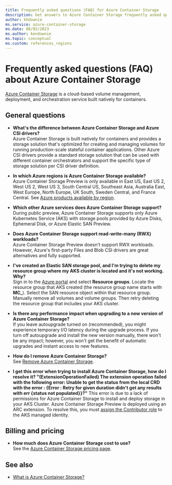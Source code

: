 ```yaml
---
title: Frequently asked questions (FAQ) for Azure Container Storage
description: Get answers to Azure Container Storage frequently asked questions.
author: khdownie
ms.service: azure-container-storage
ms.date: 08/02/2023
ms.author: kendownie
ms.topic: conceptual
ms.custom: references_regions
---
```


# Frequently asked questions (FAQ) about Azure Container Storage
[Azure Container Storage](container-storage-introduction.md) is a cloud-based volume management, deployment, and orchestration service built natively for containers.

## General questions

* <a id="azure-container-storage-vs-csi-drivers"></a>
  **What's the difference between Azure Container Storage and Azure CSI drivers?**  
  Azure Container Storage is built natively for containers and provides a storage solution that's optimized for creating and managing volumes for running production-scale stateful container applications. Other Azure CSI drivers provide a standard storage solution that can be used with different container orchestrators and support the specific type of storage solution per CSI driver definition.

* <a id="azure-container-storage-regions"></a>
  **In which Azure regions is Azure Container Storage available?**  
  Azure Container Storage Preview is only available in East US, East US 2, West US 2, West US 3, South Central US, Southeast Asia, Australia East, West Europe, North Europe, UK South, Sweden Central, and France Central. See [Azure products available by region](https://azure.microsoft.com/global-infrastructure/services/?products).

* <a id="azure-container-storage-preview-limitations"></a>
  **Which other Azure services does Azure Container Storage support?**  
  During public preview, Azure Container Storage supports only Azure Kubernetes Service (AKS) with storage pools provided by Azure Disks, Ephemeral Disk, or Azure Elastic SAN Preview.

* <a id="azure-container-storage-rwx"></a>
  **Does Azure Container Storage support read-write-many (RWX) workloads?**  
  Azure Container Storage Preview doesn't support RWX workloads. However, Azure's first-party Files and Blob CSI drivers are great alternatives and fully supported.

* <a id="azure-container-storage-delete-aks-resource-group"></a>
  **I've created an Elastic SAN storage pool, and I'm trying to delete my resource group where my AKS cluster is located and it's not working. Why?**  
  Sign in to the [Azure portal](https://portal.azure.com?azure-portal=true) and select **Resource groups**. Locate the resource group that AKS created (the resource group name starts with **MC_**). Select the SAN resource object within that resource group. Manually remove all volumes and volume groups. Then retry deleting the resource group that includes your AKS cluster.

* <a id="azure-container-storage-autoupgrade"></a>
  **Is there any performance impact when upgrading to a new version of Azure Container Storage?**  
  If you leave autoupgrade turned on (recommended), you might experience temporary I/O latency during the upgrade process. If you turn off autoupgrade and install the new version manually, there won't be any impact; however, you won't get the benefit of automatic upgrades and instant access to new features.

* <a id="azure-container-storage-remove"></a>
  **How do I remove Azure Container Storage?**  
  See [Remove Azure Container Storage](remove-container-storage.md).

* <a id="azure-container-storage-remove"></a>
  **I get this error when trying to install Azure Container Storage, how do I resolve it? "(ExtensionOperationFailed) The extension operation failed with the following error: Unable to get the status from the local CRD with the error : {Error : Retry for given duration didn't get any results with err {status not populated}}?"**
  This error is due to a lack of permissions for Azure Container Storage to install and deploy storage in your AKS Cluster. Azure Container Storage Preview is deployed using an ARC extension. To resolve this, you must [assign the Contributor role](install-container-storage-aks.md#assign-contributor-role-to-aks-managed-identity) to the AKS managed identity.

## Billing and pricing

* <a id="azure-container-storage-extension-operation-failed"></a>
  **How much does Azure Container Storage cost to use?**  
  See the [Azure Container Storage pricing page](https://aka.ms/AzureContainerStoragePricingPage).

## See also
- [What is Azure Container Storage?](container-storage-introduction.md)
